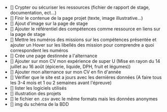 - [] Crypter ou sécuriser les ressources (fichier de rapport de stage, documentation, ect...)
- [] Finir le contenue de la page projet (texte, image illustrative...)
- [] Ajout d'image sur la page de stage
- [] Ajouter le référentiel des compétences comme ressource en liens sur la page de stage
- [] Mettre les numéros des missions sur les compétences présentée et ajouter un Hover sur les libellés des mission pour comprendre a quoi correspondent les numéros
- [] Crée une page destinnée a l'alternance
- [] Ajouter sur mon CV mon expérience de super U (Mise en rayon du 14 juillet au 16 août (épicerie, liquide, DPH, fruit et légumes))
- [] Ajouter mon alternance sur mon CV en fin d'année
- [] Vérifier que le site est a jours avec les dernières données (A faire tous les 3-4 mois et 1 ou 2 semaines avant l'épreuve)
- [] lister les logiciels utilisés
- [] illustration des projets
- [] le fichier en .csv avec le même formats mais les données anonymes
- [] img du schéma de la BDD